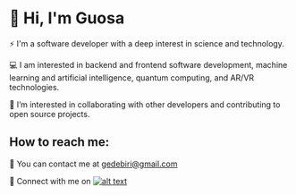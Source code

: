 
# :wave: Hi, I'm Guosa

:zap: I'm a software developer with a deep interest in science and technology. 

:computer: I am interested in backend and frontend software development, machine learning and artificial intelligence, quantum computing, and AR/VR technologies.

:handshake: I’m interested in collaborating with other developers and contributing to open source projects.

<!---## Languages and Tools:
![Ruby](https://img.shields.io/badge/ruby-%23CC342D.svg?style=for-the-badge&logo=ruby&logoColor=white)
![Rails](https://img.shields.io/badge/rails-%23CC0000.svg?style=for-the-badge&logo=ruby-on-rails&logoColor=white)
![JavaScript](https://img.shields.io/badge/javascript-%23323330.svg?style=for-the-badge&logo=javascript&logoColor=%23F7DF1E)
![React](https://img.shields.io/badge/react-%2320232a.svg?style=for-the-badge&logo=react&logoColor=%2361DAFB)
![Redux](https://img.shields.io/badge/redux-%23593d88.svg?style=for-the-badge&logo=redux&logoColor=white)
![NodeJS](https://img.shields.io/badge/node.js-6DA55F?style=for-the-badge&logo=node.js&logoColor=white)
![HTML5](https://img.shields.io/badge/html5-%23E34F26.svg?style=for-the-badge&logo=html5&logoColor=white)
![CSS3](https://img.shields.io/badge/css3-%231572B6.svg?style=for-the-badge&logo=css3&logoColor=white)
![SQLite](https://img.shields.io/badge/sqlite-%2307405e.svg?style=for-the-badge&logo=sqlite&logoColor=white)
![Postgres](https://img.shields.io/badge/postgres-%23316192.svg?style=for-the-badge&logo=postgresql&logoColor=white)
![C++](https://img.shields.io/badge/c++-%2300599C.svg?style=for-the-badge&logo=c%2B%2B&logoColor=white)
![Python](https://img.shields.io/badge/python-3670A0?style=for-the-badge&logo=python&logoColor=ffdd54)
![Keras](https://img.shields.io/badge/Keras-%23D00000.svg?style=for-the-badge&logo=Keras&logoColor=white)
![scikit-learn](https://img.shields.io/badge/scikit--learn-%23F7931E.svg?style=for-the-badge&logo=scikit-learn&logoColor=white)
![TensorFlow](https://img.shields.io/badge/TensorFlow-%23FF6F00.svg?style=for-the-badge&logo=TensorFlow&logoColor=white)
![Java](https://img.shields.io/badge/java-%23ED8B00.svg?style=for-the-badge&logo=java&logoColor=white)
![NPM](https://img.shields.io/badge/NPM-%23000000.svg?style=for-the-badge&logo=npm&logoColor=white)
![Git](https://img.shields.io/badge/git-%23F05033.svg?style=for-the-badge&logo=git&logoColor=white)

## I'm currently learning:

![Qiskit](https://img.shields.io/badge/Qiskit-%236929C4.svg?style=for-the-badge&logo=Qiskit&logoColor=white)--->

## How to reach me:

:email: You can contact me at gedebiri@gmail.com

:high_brightness: Connect with me on  <a href="https://www.linkedin.com/in/guosa-edebiri/"> ![alt text](https://img.shields.io/badge/-LinkedIn-0e76a8?style=plastic&logo=linkedIn)</a>


<!---## Stats:

![GitHub stats](https://github-readme-stats.vercel.app/api?username=GuosaE&show_icons=true&theme=vue&hide=stars&count_private=true)![Top Langs](https://github-readme-stats.vercel.app/api/top-langs/?username=GuosaE&theme=vue&layout=compact)--->



<!---
GuosaE/GuosaE is a ✨ special ✨ repository because its `README.md` (this file) appears on your GitHub profile.
You can click the Preview link to take a look at your changes.
![visitors](https://visitor-badge.glitch.me/badge?page_id=GuosaE.visitor-badge)
[![Repos Badge](https://badges.pufler.dev/repos/GuosaE)](https://badges.pufler.dev)
--->
